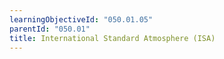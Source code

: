 ```yaml
---
learningObjectiveId: "050.01.05"
parentId: "050.01"
title: International Standard Atmosphere (ISA)
---
```

